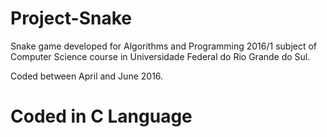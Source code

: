 # Project-Snake
Snake game developed for Algorithms and Programming 2016/1 subject of Computer Science course in Universidade Federal do Rio Grande do Sul.

Coded between April and June 2016.

# Coded in C Language
